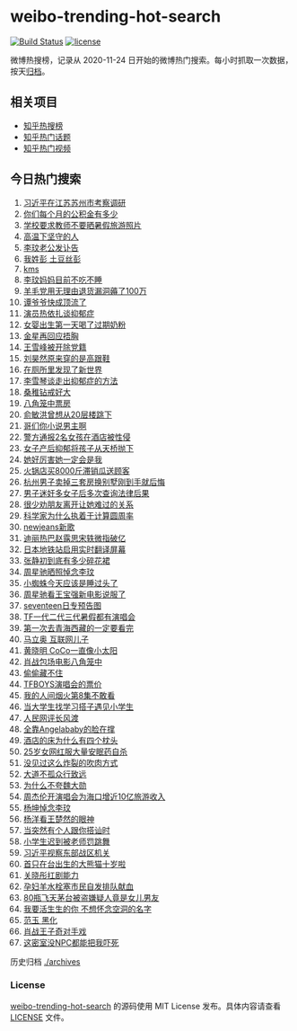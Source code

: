 # weibo-trending-hot-search

[![Build Status](https://github.com/justjavac/weibo-trending-hot-search/workflows/ci/badge.svg?branch=master)](https://github.com/justjavac/weibo-trending-hot-search/actions)
[![license](https://img.shields.io/github/license/justjavac/weibo-trending-hot-search)](https://github.com/justjavac/weibo-trending-hot-search/blob/master/LICENSE)

微博热搜榜，记录从 2020-11-24 日开始的微博热门搜索。每小时抓取一次数据，按天[归档](./archives)。

## 相关项目

- [知乎热搜榜](https://github.com/justjavac/zhihu-trending-top-search)
- [知乎热门话题](https://github.com/justjavac/zhihu-trending-hot-questions)
- [知乎热门视频](https://github.com/justjavac/zhihu-trending-hot-video)

## 今日热门搜索

<!-- BEGIN -->
<!-- 最后更新时间 Fri Jul 07 2023 02:18:47 GMT+0800 (China Standard Time) -->

1. [习近平在江苏苏州市考察调研](https://s.weibo.com//weibo?q=%23%E4%B9%A0%E8%BF%91%E5%B9%B3%E5%9C%A8%E6%B1%9F%E8%8B%8F%E8%8B%8F%E5%B7%9E%E5%B8%82%E8%80%83%E5%AF%9F%E8%B0%83%E7%A0%94%23&Refer=new_time)
1. [你们每个月的公积金有多少](https://s.weibo.com//weibo?q=%23%E4%BD%A0%E4%BB%AC%E6%AF%8F%E4%B8%AA%E6%9C%88%E7%9A%84%E5%85%AC%E7%A7%AF%E9%87%91%E6%9C%89%E5%A4%9A%E5%B0%91%23&t=31&band_rank=1&Refer=top)
1. [学校要求教师不要晒暑假旅游照片](https://s.weibo.com//weibo?q=%23%E5%AD%A6%E6%A0%A1%E8%A6%81%E6%B1%82%E6%95%99%E5%B8%88%E4%B8%8D%E8%A6%81%E6%99%92%E6%9A%91%E5%81%87%E6%97%85%E6%B8%B8%E7%85%A7%E7%89%87%23&t=31&band_rank=2&Refer=top)
1. [高温下坚守的人](https://s.weibo.com//weibo?q=%23%E9%AB%98%E6%B8%A9%E4%B8%8B%E5%9D%9A%E5%AE%88%E7%9A%84%E4%BA%BA%23&t=31&band_rank=3&Refer=top)
1. [李玟老公发讣告](https://s.weibo.com//weibo?q=%23%E6%9D%8E%E7%8E%9F%E8%80%81%E5%85%AC%E5%8F%91%E8%AE%A3%E5%91%8A%23&t=31&band_rank=4&Refer=top)
1. [我姓彭 土豆丝彭](https://s.weibo.com//weibo?q=%E6%88%91%E5%A7%93%E5%BD%AD%20%E5%9C%9F%E8%B1%86%E4%B8%9D%E5%BD%AD&t=31&band_rank=5&Refer=top)
1. [kms](https://s.weibo.com//weibo?q=kms&t=31&band_rank=32&Refer=top)
1. [李玟妈妈目前不吃不睡](https://s.weibo.com//weibo?q=%23%E6%9D%8E%E7%8E%9F%E5%A6%88%E5%A6%88%E7%9B%AE%E5%89%8D%E4%B8%8D%E5%90%83%E4%B8%8D%E7%9D%A1%23&t=31&band_rank=7&Refer=top)
1. [羊毛党用无理由退货漏洞薅了100万](https://s.weibo.com//weibo?q=%23%E7%BE%8A%E6%AF%9B%E5%85%9A%E7%94%A8%E6%97%A0%E7%90%86%E7%94%B1%E9%80%80%E8%B4%A7%E6%BC%8F%E6%B4%9E%E8%96%85%E4%BA%86100%E4%B8%87%23&t=31&band_rank=18&Refer=top)
1. [谭爷爷快成顶流了](https://s.weibo.com//weibo?q=%23%E8%B0%AD%E7%88%B7%E7%88%B7%E5%BF%AB%E6%88%90%E9%A1%B6%E6%B5%81%E4%BA%86%23&t=31&band_rank=6&Refer=top)
1. [演员热依扎谈抑郁症](https://s.weibo.com//weibo?q=%23%E6%BC%94%E5%91%98%E7%83%AD%E4%BE%9D%E6%89%8E%E8%B0%88%E6%8A%91%E9%83%81%E7%97%87%23&t=31&band_rank=10&Refer=top)
1. [女婴出生第一天喝了过期奶粉](https://s.weibo.com//weibo?q=%23%E5%A5%B3%E5%A9%B4%E5%87%BA%E7%94%9F%E7%AC%AC%E4%B8%80%E5%A4%A9%E5%96%9D%E4%BA%86%E8%BF%87%E6%9C%9F%E5%A5%B6%E7%B2%89%23&t=31&band_rank=15&Refer=top)
1. [金星再回应捂胸](https://s.weibo.com//weibo?q=%23%E9%87%91%E6%98%9F%E5%86%8D%E5%9B%9E%E5%BA%94%E6%8D%82%E8%83%B8%23&t=31&band_rank=12&Refer=top)
1. [王雪峰被开除党籍](https://s.weibo.com//weibo?q=%23%E7%8E%8B%E9%9B%AA%E5%B3%B0%E8%A2%AB%E5%BC%80%E9%99%A4%E5%85%9A%E7%B1%8D%23&t=31&band_rank=11&Refer=top)
1. [刘昊然原来穿的是高跟鞋](https://s.weibo.com//weibo?q=%23%E5%88%98%E6%98%8A%E7%84%B6%E5%8E%9F%E6%9D%A5%E7%A9%BF%E7%9A%84%E6%98%AF%E9%AB%98%E8%B7%9F%E9%9E%8B%23&t=31&band_rank=27&Refer=top)
1. [在厕所里发现了新世界](https://s.weibo.com//weibo?q=%E5%9C%A8%E5%8E%95%E6%89%80%E9%87%8C%E5%8F%91%E7%8E%B0%E4%BA%86%E6%96%B0%E4%B8%96%E7%95%8C&t=31&band_rank=31&Refer=top)
1. [李雪琴谈走出抑郁症的方法](https://s.weibo.com//weibo?q=%23%E6%9D%8E%E9%9B%AA%E7%90%B4%E8%B0%88%E8%B5%B0%E5%87%BA%E6%8A%91%E9%83%81%E7%97%87%E7%9A%84%E6%96%B9%E6%B3%95%23&t=31&band_rank=14&Refer=top)
1. [桑稚钻戒好大](https://s.weibo.com//weibo?q=%23%E6%A1%91%E7%A8%9A%E9%92%BB%E6%88%92%E5%A5%BD%E5%A4%A7%23&t=31&band_rank=19&Refer=top)
1. [八角笼中票房](https://s.weibo.com//weibo?q=%E5%85%AB%E8%A7%92%E7%AC%BC%E4%B8%AD%E7%A5%A8%E6%88%BF&t=31&band_rank=13&Refer=top)
1. [俞敏洪曾想从20层楼跳下](https://s.weibo.com//weibo?q=%23%E4%BF%9E%E6%95%8F%E6%B4%AA%E6%9B%BE%E6%83%B3%E4%BB%8E20%E5%B1%82%E6%A5%BC%E8%B7%B3%E4%B8%8B%23&t=31&band_rank=17&Refer=top)
1. [哥们你小说男主啊](https://s.weibo.com//weibo?q=%E5%93%A5%E4%BB%AC%E4%BD%A0%E5%B0%8F%E8%AF%B4%E7%94%B7%E4%B8%BB%E5%95%8A&t=31&band_rank=9&Refer=top)
1. [警方通报2名女孩在酒店被性侵](https://s.weibo.com//weibo?q=%23%E8%AD%A6%E6%96%B9%E9%80%9A%E6%8A%A52%E5%90%8D%E5%A5%B3%E5%AD%A9%E5%9C%A8%E9%85%92%E5%BA%97%E8%A2%AB%E6%80%A7%E4%BE%B5%23&t=31&band_rank=22&Refer=top)
1. [女子产后抑郁将孩子从天桥抛下](https://s.weibo.com//weibo?q=%23%E5%A5%B3%E5%AD%90%E4%BA%A7%E5%90%8E%E6%8A%91%E9%83%81%E5%B0%86%E5%AD%A9%E5%AD%90%E4%BB%8E%E5%A4%A9%E6%A1%A5%E6%8A%9B%E4%B8%8B%23&t=31&band_rank=23&Refer=top)
1. [她好厉害她一定会是我](https://s.weibo.com//weibo?q=%E5%A5%B9%E5%A5%BD%E5%8E%89%E5%AE%B3%E5%A5%B9%E4%B8%80%E5%AE%9A%E4%BC%9A%E6%98%AF%E6%88%91&t=31&band_rank=21&Refer=top)
1. [火锅店买8000斤滞销瓜送顾客](https://s.weibo.com//weibo?q=%23%E7%81%AB%E9%94%85%E5%BA%97%E4%B9%B08000%E6%96%A4%E6%BB%9E%E9%94%80%E7%93%9C%E9%80%81%E9%A1%BE%E5%AE%A2%23&t=31&band_rank=8&Refer=top)
1. [杭州男子卖掉三套房换别墅刚到手就后悔](https://s.weibo.com//weibo?q=%23%E6%9D%AD%E5%B7%9E%E7%94%B7%E5%AD%90%E5%8D%96%E6%8E%89%E4%B8%89%E5%A5%97%E6%88%BF%E6%8D%A2%E5%88%AB%E5%A2%85%E5%88%9A%E5%88%B0%E6%89%8B%E5%B0%B1%E5%90%8E%E6%82%94%23&t=31&band_rank=31&Refer=top)
1. [男子迷奸多女子后多次查询法律后果](https://s.weibo.com//weibo?q=%23%E7%94%B7%E5%AD%90%E8%BF%B7%E5%A5%B8%E5%A4%9A%E5%A5%B3%E5%AD%90%E5%90%8E%E5%A4%9A%E6%AC%A1%E6%9F%A5%E8%AF%A2%E6%B3%95%E5%BE%8B%E5%90%8E%E6%9E%9C%23&t=31&band_rank=24&Refer=top)
1. [很少劝朋友离开让她难过的关系](https://s.weibo.com//weibo?q=%E5%BE%88%E5%B0%91%E5%8A%9D%E6%9C%8B%E5%8F%8B%E7%A6%BB%E5%BC%80%E8%AE%A9%E5%A5%B9%E9%9A%BE%E8%BF%87%E7%9A%84%E5%85%B3%E7%B3%BB&t=31&band_rank=28&Refer=top)
1. [科学家为什么执着于计算圆周率](https://s.weibo.com//weibo?q=%E7%A7%91%E5%AD%A6%E5%AE%B6%E4%B8%BA%E4%BB%80%E4%B9%88%E6%89%A7%E7%9D%80%E4%BA%8E%E8%AE%A1%E7%AE%97%E5%9C%86%E5%91%A8%E7%8E%87&t=31&band_rank=50&Refer=top)
1. [newjeans新歌](https://s.weibo.com//weibo?q=newjeans%E6%96%B0%E6%AD%8C&t=31&band_rank=16&Refer=top)
1. [迪丽热巴赵露思宋轶微指破亿](https://s.weibo.com//weibo?q=%23%E8%BF%AA%E4%B8%BD%E7%83%AD%E5%B7%B4%E8%B5%B5%E9%9C%B2%E6%80%9D%E5%AE%8B%E8%BD%B6%E5%BE%AE%E6%8C%87%E7%A0%B4%E4%BA%BF%23&t=31&band_rank=34&Refer=top)
1. [日本地铁站启用实时翻译屏幕](https://s.weibo.com//weibo?q=%E6%97%A5%E6%9C%AC%E5%9C%B0%E9%93%81%E7%AB%99%E5%90%AF%E7%94%A8%E5%AE%9E%E6%97%B6%E7%BF%BB%E8%AF%91%E5%B1%8F%E5%B9%95&t=31&band_rank=31&Refer=top)
1. [张静初到底有多少碎花裙](https://s.weibo.com//weibo?q=%23%E5%BC%A0%E9%9D%99%E5%88%9D%E5%88%B0%E5%BA%95%E6%9C%89%E5%A4%9A%E5%B0%91%E7%A2%8E%E8%8A%B1%E8%A3%99%23&t=31&band_rank=32&Refer=top)
1. [周星驰晒照悼念李玟](https://s.weibo.com//weibo?q=%23%E5%91%A8%E6%98%9F%E9%A9%B0%E6%99%92%E7%85%A7%E6%82%BC%E5%BF%B5%E6%9D%8E%E7%8E%9F%23&t=31&band_rank=37&Refer=top)
1. [小蜘蛛今天应该是睡过头了](https://s.weibo.com//weibo?q=%E5%B0%8F%E8%9C%98%E8%9B%9B%E4%BB%8A%E5%A4%A9%E5%BA%94%E8%AF%A5%E6%98%AF%E7%9D%A1%E8%BF%87%E5%A4%B4%E4%BA%86&t=31&band_rank=35&Refer=top)
1. [周星驰看王宝强新电影说服了](https://s.weibo.com//weibo?q=%23%E5%91%A8%E6%98%9F%E9%A9%B0%E7%9C%8B%E7%8E%8B%E5%AE%9D%E5%BC%BA%E6%96%B0%E7%94%B5%E5%BD%B1%E8%AF%B4%E6%9C%8D%E4%BA%86%23&t=31&band_rank=33&Refer=top)
1. [seventeen日专预告图](https://s.weibo.com//weibo?q=seventeen%E6%97%A5%E4%B8%93%E9%A2%84%E5%91%8A%E5%9B%BE&t=31&band_rank=36&Refer=top)
1. [TF一代二代三代暑假都有演唱会](https://s.weibo.com//weibo?q=%23TF%E4%B8%80%E4%BB%A3%E4%BA%8C%E4%BB%A3%E4%B8%89%E4%BB%A3%E6%9A%91%E5%81%87%E9%83%BD%E6%9C%89%E6%BC%94%E5%94%B1%E4%BC%9A%23&t=31&band_rank=26&Refer=top)
1. [第一次去青海西藏的一定要看完](https://s.weibo.com//weibo?q=%E7%AC%AC%E4%B8%80%E6%AC%A1%E5%8E%BB%E9%9D%92%E6%B5%B7%E8%A5%BF%E8%97%8F%E7%9A%84%E4%B8%80%E5%AE%9A%E8%A6%81%E7%9C%8B%E5%AE%8C&t=31&band_rank=32&Refer=top)
1. [马立奥 互联网儿子](https://s.weibo.com//weibo?q=%E9%A9%AC%E7%AB%8B%E5%A5%A5%20%E4%BA%92%E8%81%94%E7%BD%91%E5%84%BF%E5%AD%90&t=31&band_rank=29&Refer=top)
1. [黄晓明 CoCo一直像小太阳](https://s.weibo.com//weibo?q=%E9%BB%84%E6%99%93%E6%98%8E%20CoCo%E4%B8%80%E7%9B%B4%E5%83%8F%E5%B0%8F%E5%A4%AA%E9%98%B3&t=31&band_rank=43&Refer=top)
1. [肖战包场电影八角笼中](https://s.weibo.com//weibo?q=%23%E8%82%96%E6%88%98%E5%8C%85%E5%9C%BA%E7%94%B5%E5%BD%B1%E5%85%AB%E8%A7%92%E7%AC%BC%E4%B8%AD%23&t=31&band_rank=38&Refer=top)
1. [偷偷藏不住](https://s.weibo.com//weibo?q=%E5%81%B7%E5%81%B7%E8%97%8F%E4%B8%8D%E4%BD%8F&t=31&band_rank=28&Refer=top)
1. [TFBOYS演唱会的票价](https://s.weibo.com//weibo?q=%23TFBOYS%E6%BC%94%E5%94%B1%E4%BC%9A%E7%9A%84%E7%A5%A8%E4%BB%B7%23&t=31&band_rank=46&Refer=top)
1. [我的人间烟火第8集不敢看](https://s.weibo.com//weibo?q=%23%E6%88%91%E7%9A%84%E4%BA%BA%E9%97%B4%E7%83%9F%E7%81%AB%E7%AC%AC8%E9%9B%86%E4%B8%8D%E6%95%A2%E7%9C%8B%23&t=31&band_rank=19&Refer=top)
1. [当大学生找学习搭子遇见小学生](https://s.weibo.com//weibo?q=%E5%BD%93%E5%A4%A7%E5%AD%A6%E7%94%9F%E6%89%BE%E5%AD%A6%E4%B9%A0%E6%90%AD%E5%AD%90%E9%81%87%E8%A7%81%E5%B0%8F%E5%AD%A6%E7%94%9F&t=31&band_rank=49&Refer=top)
1. [人民网评长风渡](https://s.weibo.com//weibo?q=%23%E4%BA%BA%E6%B0%91%E7%BD%91%E8%AF%84%E9%95%BF%E9%A3%8E%E6%B8%A1%23&t=31&band_rank=20&Refer=top)
1. [全靠Angelababy的脸在撑](https://s.weibo.com//weibo?q=%23%E5%85%A8%E9%9D%A0Angelababy%E7%9A%84%E8%84%B8%E5%9C%A8%E6%92%91%23&t=31&band_rank=47&Refer=top)
1. [酒店的床为什么有四个枕头](https://s.weibo.com//weibo?q=%23%E9%85%92%E5%BA%97%E7%9A%84%E5%BA%8A%E4%B8%BA%E4%BB%80%E4%B9%88%E6%9C%89%E5%9B%9B%E4%B8%AA%E6%9E%95%E5%A4%B4%23&t=31&band_rank=30&Refer=top)
1. [25岁女网红服大量安眠药自杀](https://s.weibo.com//weibo?q=%2325%E5%B2%81%E5%A5%B3%E7%BD%91%E7%BA%A2%E6%9C%8D%E5%A4%A7%E9%87%8F%E5%AE%89%E7%9C%A0%E8%8D%AF%E8%87%AA%E6%9D%80%23&t=31&band_rank=40&Refer=top)
1. [没见过这么炸裂的吹肉方式](https://s.weibo.com//weibo?q=%23%E6%B2%A1%E8%A7%81%E8%BF%87%E8%BF%99%E4%B9%88%E7%82%B8%E8%A3%82%E7%9A%84%E5%90%B9%E8%82%89%E6%96%B9%E5%BC%8F%23&t=31&band_rank=50&Refer=top)
1. [大道不孤众行致远](https://s.weibo.com//weibo?q=%23%E5%A4%A7%E9%81%93%E4%B8%8D%E5%AD%A4%E4%BC%97%E8%A1%8C%E8%87%B4%E8%BF%9C%23&Refer=new_time)
1. [为什么不夸魏大勋](https://s.weibo.com//weibo?q=%23%E4%B8%BA%E4%BB%80%E4%B9%88%E4%B8%8D%E5%A4%B8%E9%AD%8F%E5%A4%A7%E5%8B%8B%23&t=31&band_rank=25&Refer=top)
1. [周杰伦开演唱会为海口增近10亿旅游收入](https://s.weibo.com//weibo?q=%23%E5%91%A8%E6%9D%B0%E4%BC%A6%E5%BC%80%E6%BC%94%E5%94%B1%E4%BC%9A%E4%B8%BA%E6%B5%B7%E5%8F%A3%E5%A2%9E%E8%BF%9110%E4%BA%BF%E6%97%85%E6%B8%B8%E6%94%B6%E5%85%A5%23&t=31&band_rank=45&Refer=top)
1. [杨坤悼念李玟](https://s.weibo.com//weibo?q=%23%E6%9D%A8%E5%9D%A4%E6%82%BC%E5%BF%B5%E6%9D%8E%E7%8E%9F%23&t=31&band_rank=40&Refer=top)
1. [杨洋看王楚然的眼神](https://s.weibo.com//weibo?q=%23%E6%9D%A8%E6%B4%8B%E7%9C%8B%E7%8E%8B%E6%A5%9A%E7%84%B6%E7%9A%84%E7%9C%BC%E7%A5%9E%23&t=31&band_rank=48&Refer=top)
1. [当突然有个人跟你搭讪时](https://s.weibo.com//weibo?q=%E5%BD%93%E7%AA%81%E7%84%B6%E6%9C%89%E4%B8%AA%E4%BA%BA%E8%B7%9F%E4%BD%A0%E6%90%AD%E8%AE%AA%E6%97%B6&t=31&band_rank=49&Refer=top)
1. [小学生迟到被老师罚跳舞](https://s.weibo.com//weibo?q=%E5%B0%8F%E5%AD%A6%E7%94%9F%E8%BF%9F%E5%88%B0%E8%A2%AB%E8%80%81%E5%B8%88%E7%BD%9A%E8%B7%B3%E8%88%9E&t=31&band_rank=44&Refer=top)
1. [习近平视察东部战区机关](https://s.weibo.com//weibo?q=%23%E4%B9%A0%E8%BF%91%E5%B9%B3%E8%A7%86%E5%AF%9F%E4%B8%9C%E9%83%A8%E6%88%98%E5%8C%BA%E6%9C%BA%E5%85%B3%23&Refer=new_time)
1. [首只在台出生的大熊猫十岁啦](https://s.weibo.com//weibo?q=%23%E9%A6%96%E5%8F%AA%E5%9C%A8%E5%8F%B0%E5%87%BA%E7%94%9F%E7%9A%84%E5%A4%A7%E7%86%8A%E7%8C%AB%E5%8D%81%E5%B2%81%E5%95%A6%23&t=31&band_rank=3&Refer=top)
1. [关晓彤扛剧能力](https://s.weibo.com//weibo?q=%23%E5%85%B3%E6%99%93%E5%BD%A4%E6%89%9B%E5%89%A7%E8%83%BD%E5%8A%9B%23&t=31&band_rank=36&Refer=top)
1. [孕妇羊水栓塞市民自发排队献血](https://s.weibo.com//weibo?q=%23%E5%AD%95%E5%A6%87%E7%BE%8A%E6%B0%B4%E6%A0%93%E5%A1%9E%E5%B8%82%E6%B0%91%E8%87%AA%E5%8F%91%E6%8E%92%E9%98%9F%E7%8C%AE%E8%A1%80%23&t=31&band_rank=39&Refer=top)
1. [80瓶飞天茅台被盗嫌疑人竟是女儿男友](https://s.weibo.com//weibo?q=%2380%E7%93%B6%E9%A3%9E%E5%A4%A9%E8%8C%85%E5%8F%B0%E8%A2%AB%E7%9B%97%E5%AB%8C%E7%96%91%E4%BA%BA%E7%AB%9F%E6%98%AF%E5%A5%B3%E5%84%BF%E7%94%B7%E5%8F%8B%23&t=31&band_rank=41&Refer=top)
1. [我要活生生的你 不想怀念空洞的名字](https://s.weibo.com//weibo?q=%E6%88%91%E8%A6%81%E6%B4%BB%E7%94%9F%E7%94%9F%E7%9A%84%E4%BD%A0%20%E4%B8%8D%E6%83%B3%E6%80%80%E5%BF%B5%E7%A9%BA%E6%B4%9E%E7%9A%84%E5%90%8D%E5%AD%97&t=31&band_rank=42&Refer=top)
1. [范玉 黑化](https://s.weibo.com//weibo?q=%E8%8C%83%E7%8E%89%20%E9%BB%91%E5%8C%96&t=31&band_rank=43&Refer=top)
1. [肖战王子奇对手戏](https://s.weibo.com//weibo?q=%23%E8%82%96%E6%88%98%E7%8E%8B%E5%AD%90%E5%A5%87%E5%AF%B9%E6%89%8B%E6%88%8F%23&t=31&band_rank=47&Refer=top)
1. [这密室没NPC都能把我吓死](https://s.weibo.com//weibo?q=%E8%BF%99%E5%AF%86%E5%AE%A4%E6%B2%A1NPC%E9%83%BD%E8%83%BD%E6%8A%8A%E6%88%91%E5%90%93%E6%AD%BB&t=31&band_rank=48&Refer=top)

<!-- END -->

历史归档 [./archives](./archives)

### License

[weibo-trending-hot-search](https://github.com/justjavac/weibo-trending-hot-search) 的源码使用 MIT License
发布。具体内容请查看 [LICENSE](./LICENSE) 文件。
